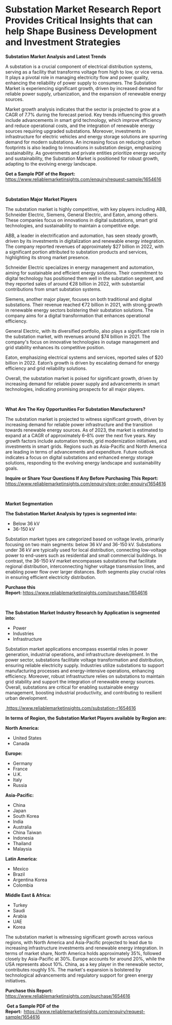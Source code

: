 <p><h1>Substation Market Research Report Provides Critical Insights that can help Shape Business Development and Investment Strategies</h1></p><p><strong>Substation Market Analysis and Latest Trends</strong></p>
<p><p>A substation is a crucial component of electrical distribution systems, serving as a facility that transforms voltage from high to low, or vice versa. It plays a pivotal role in managing electricity flow and power quality, enhancing the reliability of power supply to consumers. The Substation Market is experiencing significant growth, driven by increased demand for reliable power supply, urbanization, and the expansion of renewable energy sources.</p><p>Market growth analysis indicates that the sector is projected to grow at a CAGR of 7.7% during the forecast period. Key trends influencing this growth include advancements in smart grid technology, which improve efficiency and reduce operational costs, and the integration of renewable energy sources requiring upgraded substations. Moreover, investments in infrastructure for electric vehicles and energy storage solutions are spurring demand for modern substations. An increasing focus on reducing carbon footprints is also leading to innovations in substation design, emphasizing sustainability. As governments and private entities prioritize energy security and sustainability, the Substation Market is positioned for robust growth, adapting to the evolving energy landscape.</p></p>
<p><strong>Get a Sample PDF of the Report:&nbsp;</strong> <a href="https://www.reliablemarketinsights.com/enquiry/request-sample/1654616?utm_campaign=3621&utm_medium=2&utm_source=Github&utm_content=ia&utm_term=16042025&utm_id=substation">https://www.reliablemarketinsights.com/enquiry/request-sample/1654616</a></p>
<p>&nbsp;</p>
<p><strong>Substation Major Market Players</strong></p>
<p><p>The substation market is highly competitive, with key players including ABB, Schneider Electric, Siemens, General Electric, and Eaton, among others. These companies focus on innovations in digital substations, smart grid technologies, and sustainability to maintain a competitive edge. </p><p>ABB, a leader in electrification and automation, has seen steady growth, driven by its investments in digitalization and renewable energy integration. The company reported revenues of approximately $27 billion in 2022, with a significant portion attributed to substation products and services, highlighting its strong market presence.</p><p>Schneider Electric specializes in energy management and automation, aiming for sustainable and efficient energy solutions. Their commitment to digital technology has positioned them well in the substation segment, and they reported sales of around €28 billion in 2022, with substantial contributions from smart substation systems.</p><p>Siemens, another major player, focuses on both traditional and digital substations. Their revenue reached €72 billion in 2021, with strong growth in renewable energy sectors bolstering their substation solutions. The company aims for a digital transformation that enhances operational efficiency.</p><p>General Electric, with its diversified portfolio, also plays a significant role in the substation market, with revenues around $74 billion in 2021. The company's focus on innovative technologies in outage management and grid stability enhances its competitive position.</p><p>Eaton, emphasizing electrical systems and services, reported sales of $20 billion in 2022. Eaton’s growth is driven by escalating demand for energy efficiency and grid reliability solutions.</p><p>Overall, the substation market is poised for significant growth, driven by increasing demand for reliable power supply and advancements in smart technologies, indicating promising prospects for all major players.</p></p>
<p>&nbsp;</p>
<p><strong>What Are The Key Opportunities For Substation Manufacturers?</strong></p>
<p><p>The substation market is projected to witness significant growth, driven by increasing demand for reliable power infrastructure and the transition towards renewable energy sources. As of 2023, the market is estimated to expand at a CAGR of approximately 6–8% over the next five years. Key growth factors include automation trends, grid modernization initiatives, and investments in smart grids. Regions such as Asia-Pacific and North America are leading in terms of advancements and expenditure. Future outlook indicates a focus on digital substations and enhanced energy storage solutions, responding to the evolving energy landscape and sustainability goals.</p></p>
<p><strong>Inquire or Share Your Questions If Any Before Purchasing This Report:</strong> <a href="https://www.reliablemarketinsights.com/enquiry/pre-order-enquiry/1654616?utm_campaign=3621&utm_medium=2&utm_source=Github&utm_content=ia&utm_term=16042025&utm_id=substation">https://www.reliablemarketinsights.com/enquiry/pre-order-enquiry/1654616</a></p>
<p>&nbsp;</p>
<p><strong>Market Segmentation</strong></p>
<p><strong>The Substation Market Analysis by types is segmented into:</strong></p>
<p><ul><li>Below 36 kV</li><li>36-150 kV</li></ul></p>
<p><p>Substation market types are categorized based on voltage levels, primarily focusing on two main segments: below 36 kV and 36-150 kV. Substations under 36 kV are typically used for local distribution, connecting low-voltage power to end-users such as residential and small commercial buildings. In contrast, the 36-150 kV market encompasses substations that facilitate regional distribution, interconnecting higher voltage transmission lines, and enabling power flow over larger distances. Both segments play crucial roles in ensuring efficient electricity distribution.</p></p>
<p><strong>Purchase this Report:&nbsp;</strong><a href="https://www.reliablemarketinsights.com/purchase/1654616?utm_campaign=3621&utm_medium=2&utm_source=Github&utm_content=ia&utm_term=16042025&utm_id=substation">https://www.reliablemarketinsights.com/purchase/1654616</a></p>
<p>&nbsp;</p>
<p><strong>The Substation Market Industry Research by Application is segmented into:</strong></p>
<p><ul><li>Power</li><li>Industries</li><li>Infrastructure</li></ul></p>
<p><p>Substation market applications encompass essential roles in power generation, industrial operations, and infrastructure development. In the power sector, substations facilitate voltage transformation and distribution, ensuring reliable electricity supply. Industries utilize substations to support manufacturing processes and energy-intensive operations, enhancing efficiency. Moreover, robust infrastructure relies on substations to maintain grid stability and support the integration of renewable energy sources. Overall, substations are critical for enabling sustainable energy management, boosting industrial productivity, and contributing to resilient urban development.</p></p>
<p><a href="https://www.reliablemarketinsights.com/substation-r1654616?utm_campaign=3621&utm_medium=2&utm_source=Github&utm_content=ia&utm_term=16042025&utm_id=substation">&nbsp;https://www.reliablemarketinsights.com/substation-r1654616</a></p>
<p><strong>In terms of Region, the Substation Market Players available by Region are:</strong></p>
<p>
    <p> <strong> North America: </strong>
        <ul>
            <li>United States</li>
            <li>Canada</li>
        </ul>
        </p> 
    <p> <strong> Europe: </strong>
        <ul>
            <li>Germany</li>
            <li>France</li>
            <li>U.K.</li>
            <li>Italy</li>
            <li>Russia</li>
        </ul>
        </p> 
    <p> <strong> Asia-Pacific: </strong>
        <ul>
            <li>China</li>
            <li>Japan</li>
            <li>South Korea</li>
            <li>India</li>
            <li>Australia</li>
            <li>China Taiwan</li>
            <li>Indonesia</li>
            <li>Thailand</li>
            <li>Malaysia</li>
        </ul>
        </p> 
    <p> <strong> Latin America: </strong>
        <ul>
            <li>Mexico</li>
            <li>Brazil</li>
            <li>Argentina Korea</li>
            <li>Colombia</li>
        </ul>
        </p> 
    <p> <strong> Middle East & Africa: </strong>
        <ul>
            <li>Turkey</li>
            <li>Saudi</li>
            <li>Arabia</li>
            <li>UAE</li>
            <li>Korea</li>
        </ul>
    </p>
    </p>
<p><p>The substation market is witnessing significant growth across various regions, with North America and Asia-Pacific projected to lead due to increasing infrastructure investments and renewable energy integration. In terms of market share, North America holds approximately 35%, followed closely by Asia-Pacific at 30%. Europe accounts for around 20%, while the USA represents about 10%. China, as a key player in the renewable sector, contributes roughly 5%. The market's expansion is bolstered by technological advancements and regulatory support for green energy initiatives.</p></p>
<p><strong>Purchase this Report: </strong><a href="https://www.reliablemarketinsights.com/purchase/1654616?utm_campaign=3621&utm_medium=2&utm_source=Github&utm_content=ia&utm_term=16042025&utm_id=substation">https://www.reliablemarketinsights.com/purchase/1654616</a></p>
<p>&nbsp;<strong>Get a Sample PDF of the Report:&nbsp;&nbsp;</strong><a href="https://www.reliablemarketinsights.com/enquiry/request-sample/1654616?utm_campaign=3621&utm_medium=2&utm_source=Github&utm_content=ia&utm_term=16042025&utm_id=substation">https://www.reliablemarketinsights.com/enquiry/request-sample/1654616</a></p>
<p><strong></strong></p>
<p><p></p><p></p><p></p></p>